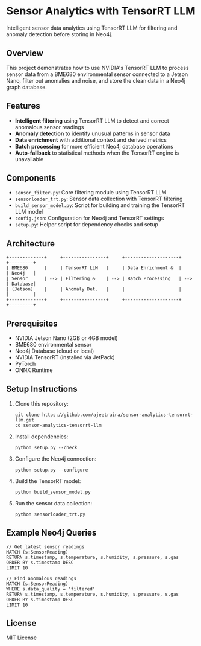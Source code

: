 # Sensor Analytics with TensorRT LLM

Intelligent sensor data analytics using TensorRT LLM for filtering and anomaly detection before storing in Neo4j.

## Overview

This project demonstrates how to use NVIDIA's TensorRT LLM to process sensor data from a BME680 environmental sensor connected to a Jetson Nano, filter out anomalies and noise, and store the clean data in a Neo4j graph database.

## Features

- **Intelligent filtering** using TensorRT LLM to detect and correct anomalous sensor readings
- **Anomaly detection** to identify unusual patterns in sensor data
- **Data enrichment** with additional context and derived metrics
- **Batch processing** for more efficient Neo4j database operations
- **Auto-fallback** to statistical methods when the TensorRT engine is unavailable

## Components

- `sensor_filter.py`: Core filtering module using TensorRT LLM
- `sensorloader_trt.py`: Sensor data collection with TensorRT filtering
- `build_sensor_model.py`: Script for building and training the TensorRT LLM model
- `config.json`: Configuration for Neo4j and TensorRT settings
- `setup.py`: Helper script for dependency checks and setup

## Architecture

```
+-------------+     +----------------+     +--------------------+     +---------+
| BME680      |     | TensorRT LLM   |     | Data Enrichment &  |     | Neo4j   |
| Sensor      | --> | Filtering &    | --> | Batch Processing   | --> | Database|
| (Jetson)    |     | Anomaly Det.   |     |                    |     |         |
+-------------+     +----------------+     +--------------------+     +---------+
```

## Prerequisites

- NVIDIA Jetson Nano (2GB or 4GB model)
- BME680 environmental sensor
- Neo4j Database (cloud or local)
- NVIDIA TensorRT (installed via JetPack)
- PyTorch
- ONNX Runtime

## Setup Instructions

1. Clone this repository:
   ```
   git clone https://github.com/ajeetraina/sensor-analytics-tensorrt-llm.git
   cd sensor-analytics-tensorrt-llm
   ```

2. Install dependencies:
   ```
   python setup.py --check
   ```

3. Configure the Neo4j connection:
   ```
   python setup.py --configure
   ```

4. Build the TensorRT model:
   ```
   python build_sensor_model.py
   ```

5. Run the sensor data collection:
   ```
   python sensorloader_trt.py
   ```

## Example Neo4j Queries

```cypher
// Get latest sensor readings
MATCH (s:SensorReading)
RETURN s.timestamp, s.temperature, s.humidity, s.pressure, s.gas
ORDER BY s.timestamp DESC
LIMIT 10

// Find anomalous readings
MATCH (s:SensorReading)
WHERE s.data_quality = 'filtered'
RETURN s.timestamp, s.temperature, s.humidity, s.pressure, s.gas
ORDER BY s.timestamp DESC
LIMIT 10
```

## License

MIT License